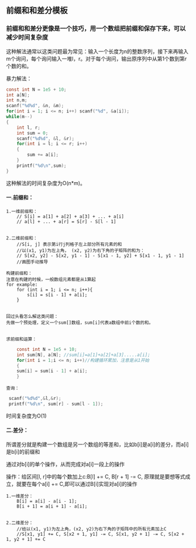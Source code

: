 ## 前缀和和差分模板

### 前缀和和差分更像是一个技巧，用一个数组把前缀和保存下来，可以减少时间复杂度


这种解法通常以这类问题最为常见：输入一个长度为n的整数序列，接下来再输入m个询问，每个询问输入一堆l，r。对于每个询问，输出原序列中从第1个数到第r个数的和。

暴力解法：


```c {.line-numbers}
const int N = 1e5 + 10;
int a[N];
int n,m;
scanf("%d%d", &n, &m);
for(int i = 1; i <= n; i++) scanf("%d", &a[i]);
while(m--)
{
    int l, r;
    int sum = 0;
    scanf("%d%d", &l, &r);
    for(int i = l; i <= r; i++)
    { 
        sum += a[i];
    }
    printf("%d\n",sum);
}
```


这种解法的时间复杂度为O(n*m)。


#### 一.前缀和：


	1.一维前缀和：
		// S[i] = a[1] + a[2] + a[3] + ... + a[i]
		// a[l] + ... + a[r] = S[r] - S[l - 1]


	2.二维前缀和：
		//S[i, j] 表示第i行j列格子左上部分所有元素的和
		//以(x1, y1)为左上角， (x2, y2)为右下角的子矩阵的和为：
		// S[x2, y2] - S[x2, y1 - 1] - S[x1 - 1, y2] + S[x1 - 1, y1 - 1]
        //画图手动推导

	构建前缀和：
	注意在构建的时候，一般数组元素都是从1算起
	for example:
	    for (int i = 1; i <= n; i++){
			s[i] = s[i - 1] + a[i];
		} 


    回过头看怎么解这类问题：
    先做一个预处理，定义一个sum[]数组，sum[i]代表a数组中前i个数的和。


    求前缀和运算：
```c {.line-numbers}
    const int N = 1e5 + 10;
    int sum[N], a[N]; //sum[i]=a[1]+a[2]+a[3].....a[i];
    for(int i = 1;i <= n; i++)//构建循环累加，注意是从1开始
    {   
    sum[i] = sum[i - 1] + a[i];   
    }
```


    查询：
```c {.line-numbers}
 scanf("%d%d",&l,&r);
 printf("%d\n", sum[r] - sum[l - 1]);
```
时间复杂度为O(1)

#### 二.差分：


所谓差分就是构建一个数组是另一个数组的等差和，比如b[i]是a[i]的差分，而a[i]是b[i]的前缀和


通过对b[i]的单个操作，从而完成对a[i]一段上的操作 


操作：给区间[l, r]中的每个数加上c:B[l] += C, B[r + 1] -= C, 原理就是要想等式成立，就要在每个a[i] += C,即可以通过B[i]实现对a[i]的操作
 

	1.一维差分：
		B[i] = a[i] - a[i - 1];
		B[i + 1] = a[i + 1] - a[i];


	2.二维差分：
		//给以(x1, y1)为左上角，(x2, y2)为右下角的子矩阵中的所有元素加上C
		//S[x1, y1] += C, S[x2 + 1, y1] -= C, S[x1, y2 + 1] -= C, S[x2 + 1, y2 + 1] += C
	 